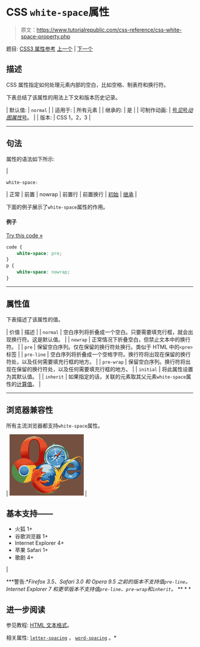# CSS `white-space`属性

> 原文：<https://www.tutorialrepublic.com/css-reference/css-white-space-property.php>

题目: [CSS3 属性参考](css3-properties.php) [上一个](css-visibility-property.php) | [下一个](css-width-property.php)

## 描述

CSS 属性指定如何处理元素内部的空白，比如空格、制表符和换行符。

下表总结了该属性的用法上下文和版本历史记录。

| 默认值: | `normal` |
| 适用于: | 所有元素 |
| 继承的: | 是 |
| 可制作动画: | [号*见*号*动图属性*号](css-animatable-properties.php)。 |
| 版本: | CSS 1，2，3 |

* * *

## 句法

属性的语法如下所示:

| 

```css
white-space: 
```

 | 正常 &#124; 前置 &#124; nowrap &#124; 前置行 &#124; 前置换行 &#124; [初始](../definitions.php#initial) &#124; [继承](../definitions.php#inherit) |

下面的例子展示了`white-space`属性的作用。

#### 例子

[Try this code »](../codelab.php?topic=css&file=white-space-property "Try this code using online Editor")

```css
code {
    white-space: pre;
}
p {
    white-space: nowrap;
}
```

* * *

## 属性值

下表描述了该属性的值。

| 价值 | 描述 |
| `normal` | 空白序列将折叠成一个空白。只要需要填充行框，就会出现换行符。这是默认值。 |
| `nowrap` | 正常情况下折叠空白，但禁止文本中的换行符。 |
| `pre` | 保留空白序列。仅在保留的换行符处换行。类似于 HTML 中的`<pre>`标签 |
| `pre-line` | 空白序列将折叠成一个空格字符。换行符将出现在保留的换行符处，以及任何需要填充行框的地方。 |
| `pre-wrap` | 保留空白序列。换行符将出现在保留的换行符处，以及任何需要填充行框的地方。 |
| `initial` | 将此属性设置为其默认值。 |
| `inherit` | 如果指定的话，关联的元素取其父元素`white-space`属性的[计算值](../definitions.php#computed-value)。 |

* * *

## 浏览器兼容性

所有主流浏览器都支持`white-space`属性。

| ![Browsers Icon](img/e9331123c77668c1832e541c2fca1002.png) | 

## 基本支持——

*   火狐 1+
*   谷歌浏览器 1+
*   Internet Explorer 4+
*   苹果 Safari 1+
*   歌剧 4+

 |

 ***警告:**Firefox 3.5、Safari 3.0 和 Opera 9.5 之前的版本不支持值`pre-line`。Internet Explorer 7 和更早版本不支持值`pre-line`、`pre-wrap`和`inherit`。*  ** * *

## 进一步阅读

参见教程: [HTML 文本格式](../html-tutorial/html-text-formatting.php)。

相关属性: [`letter-spacing`](css-letter-spacing-property.php) ， [`word-spacing`](css-word-spacing-property.php) 。*